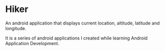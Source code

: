 # Hiker

An android application that displays current location, altitude, latitude and longitude.

It is a series of android applications I created while learning Android Application Development.

